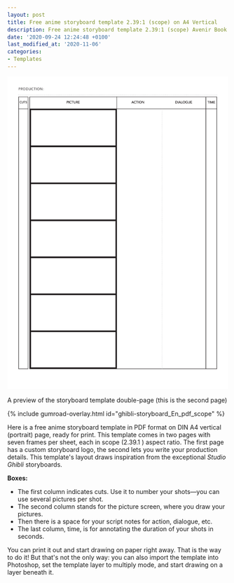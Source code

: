```yaml
---
layout: post
title: Free anime storyboard template 2.39:1 (scope) on A4 Vertical
description: Free anime storyboard template 2.39:1 (scope) Avenir Book on A4 Vertical in PDF format
date: '2020-09-24 12:24:48 +0100'
last_modified_at: '2020-11-06'
categories:
- Templates
---
```

<a href="https://gum.co/ghibli-storyboard_En_pdf_scope" class="no-underline pv2 grow db"><img class="w-100" src="/images/Film-Storyboards.com_Free_PDF_Anime_storyboard_template_2.39x1_Avenir-Book_A4-vertical-2.png"></a>
<figcaption>A preview of the storyboard template double-page (this is the second page)</figcaption>

{% include gumroad-overlay.html id="ghibli-storyboard_En_pdf_scope" %}

Here is a free anime storyboard template in PDF format on DIN A4 vertical (portrait) page, ready for print. This template comes in two pages with seven frames per sheet, each in scope (2.39.1 ) aspect ratio. The first page has a custom storyboard logo, the second lets you write your production details. This template's layout draws inspiration from the exceptional *Studio Ghibli* storyboards.

**Boxes:**
- The first column indicates cuts. Use it to number your shots—you can use several pictures per shot.
- The second column stands for the picture screen, where you draw your pictures.
- Then there is a space for your script notes for action, dialogue, etc.
- The last column, time, is for annotating the duration of your shots in seconds.

You can print it out and start drawing on paper right away. That is the way to do it!
But that's not the only way: you can also import the template into Photoshop, set the template layer to multiply mode, and start drawing on a layer beneath it.
